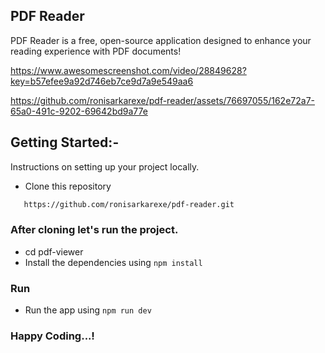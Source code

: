 ## PDF Reader
PDF Reader is a free, open-source application designed to enhance your reading experience with PDF documents!

https://www.awesomescreenshot.com/video/28849628?key=b57efee9a92d746eb7ce9d7a9e549aa6

https://github.com/ronisarkarexe/pdf-reader/assets/76697055/162e72a7-65a0-491c-9202-69642bd9a77e


## Getting Started:-

Instructions on setting up your project locally.

- Clone this repository
```sh
   https://github.com/ronisarkarexe/pdf-reader.git
```

### After cloning let's run the project.
- cd pdf-viewer
- Install the dependencies using `npm install`

### Run
- Run the app using `npm run dev`

### Happy Coding...!
